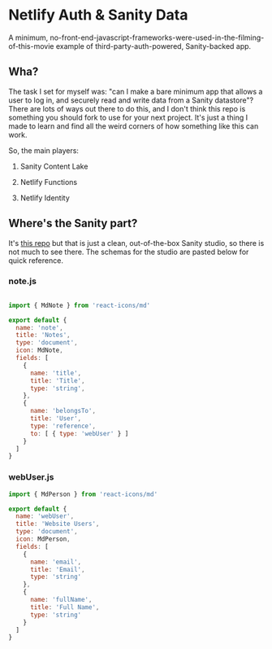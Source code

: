 # Netlify Auth & Sanity Data

A minimum, no-front-end-javascript-frameworks-were-used-in-the-filming-of-this-movie example of third-party-auth-powered, Sanity-backed app. 

## Wha?

The task I set for myself was: "can I make a bare minimum app that allows a user to log in, and securely read and write data from a Sanity datastore"? There are lots of ways out there to do this, and I don't think this repo is something you should fork to use for your next project.  It's just a thing I made to learn and find all the weird corners of how something like this can work. 

So, the main players:

1. Sanity Content Lake 

2. Netlify Functions

3. Netlify Identity

## Where's the Sanity part? 

It's [this repo](https://github.com/bacalj/authy-studio) but that is just a clean, out-of-the-box Sanity studio, so there is not much to see there.  The schemas for the studio are pasted below for quick reference. 

### note.js

```js

import { MdNote } from 'react-icons/md'

export default {
  name: 'note',
  title: 'Notes',
  type: 'document',
  icon: MdNote,
  fields: [
    {
      name: 'title',
      title: 'Title',
      type: 'string',
    },
    {
      name: 'belongsTo',
      title: 'User',
      type: 'reference',
      to: [ { type: 'webUser' } ]
    }
  ]
}

```

### webUser.js

```js
import { MdPerson } from 'react-icons/md'

export default {
  name: 'webUser',
  title: 'Website Users',
  type: 'document',
  icon: MdPerson,
  fields: [
    {
      name: 'email',
      title: 'Email',
      type: 'string'
    },
    {
      name: 'fullName',
      title: 'Full Name',
      type: 'string'
    }
  ]
}

```

